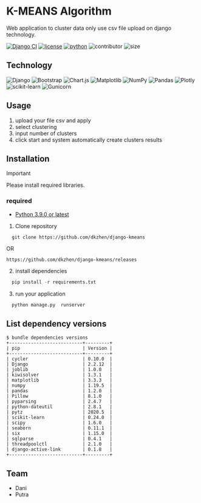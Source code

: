# K-MEANS Algorithm

Web application to cluster data only use csv file upload on django technology.

[![Django CI](https://github.com/dkzhen/django-kmeans/actions/workflows/django.yml/badge.svg)](https://github.com/dkzhen/django-kmeans/actions/workflows/django.yml) [![license](https://img.shields.io/github/license/dkzhen/django-kmeans.svg)](https://github.com/dkzhen/django-kmeans/blob/main/LICENSE) [![python](https://img.shields.io/badge/Python-3.9-3776AB.svg?style=flat&logo=python&logoColor=blue)](https://www.python.org) ![contributor](https://img.shields.io/github/contributors/dkzhen/django-kmeans?color=purple) ![size](https://img.shields.io/github/repo-size/dkzhen/django-kmeans?color=orange)

## Technology

![Django](https://img.shields.io/badge/django-%23092E20.svg?style=for-the-badge&logo=django&logoColor=white) ![Bootstrap](https://img.shields.io/badge/bootstrap-%238511FA.svg?style=for-the-badge&logo=bootstrap&logoColor=white) ![Chart.js](https://img.shields.io/badge/chart.js-F5788D.svg?style=for-the-badge&logo=chart.js&logoColor=white) ![Matplotlib](https://img.shields.io/badge/Matplotlib-%23ffffff.svg?style=for-the-badge&logo=Matplotlib&logoColor=black) ![NumPy](https://img.shields.io/badge/numpy-%23013243.svg?style=for-the-badge&logo=numpy&logoColor=white) ![Pandas](https://img.shields.io/badge/pandas-%23150458.svg?style=for-the-badge&logo=pandas&logoColor=white) ![Plotly](https://img.shields.io/badge/Plotly-%233F4F75.svg?style=for-the-badge&logo=plotly&logoColor=white) ![scikit-learn](https://img.shields.io/badge/scikit--learn-%23F7931E.svg?style=for-the-badge&logo=scikit-learn&logoColor=white) ![Gunicorn](https://img.shields.io/badge/gunicorn-%298729.svg?style=for-the-badge&logo=gunicorn&logoColor=white)

## Usage

1. upload your file csv and apply
2. select clustering
3. input number of clusters
4. click start and system automatically create clusters results

## Installation

> [!IMPORTANT]
> Please install required libraries.

### required

- [Python 3.9.0 or latest](https://www.python.org/downloads/)

1. Clone repository

```console
  git clone https://github.com/dkzhen/django-kmeans
```

OR

```console
https://github.com/dkzhen/django-kmeans/releases
```

2. install dependencies

```python
  pip install -r requirements.txt
```

3. run your application

```python
  python manage.py  runserver
```

## List dependency versions

```console
$ bundle dependencies versions
+---------------------------+---------+
| pip                       | Version |
+---------------------------+---------+
| cycler                    | 0.10.0  |
| Django                    | 2.2.12  |
| joblib                    | 1.0.0   |
| kiwisolver                | 1.3.1   |
| matplotlib                | 3.3.3   |
| numpy                     | 1.19.5  |
| pandas                    | 1.2.0   |
| Pillow                    | 8.1.0   |
| pyparsing                 | 2.4.7   |
| python-dateutil           | 2.8.1   |
| pytz                      | 2020.5  |
| scikit-learn              | 0.24.0  |
| scipy                     | 1.6.0   |
| seaborn                   | 0.11.1  |
| six                       | 1.15.0  |
| sqlparse                  | 0.4.1   |
| threadpoolctl             | 2.1.0   |
| django-active-link        | 0.1.8   |
+---------------------------+---------+
```

## Team

- Dani
- Putra
